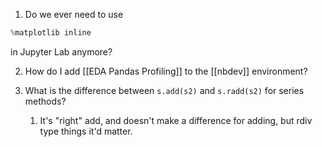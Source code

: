 

1. Do we ever need to use 

```python
%matplotlib inline
```

in Jupyter Lab anymore?

2. How do I add [[EDA Pandas Profiling]] to the [[nbdev]] environment?

3. What is the difference between `s.add(s2)` and `s.radd(s2)` for series methods?
	1. It's "right" add, and doesn't make a difference for adding, but rdiv type things it'd matter.

